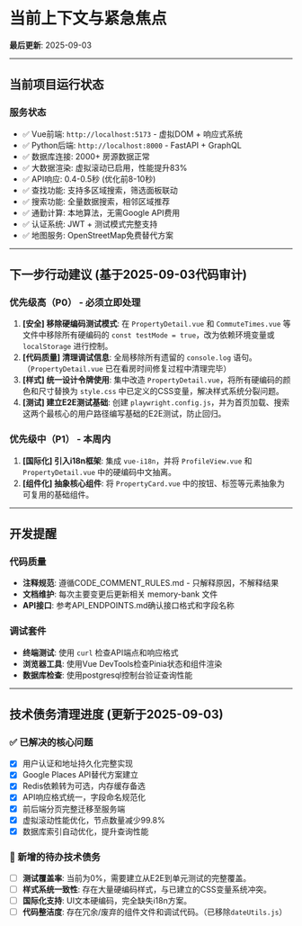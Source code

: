 # 当前上下文与紧急焦点

**最后更新**: 2025-09-03

---

## 当前项目运行状态

### 服务状态
- ✅ Vue前端: `http://localhost:5173` - 虚拟DOM + 响应式系统
- ✅ Python后端: `http://localhost:8000` - FastAPI + GraphQL
- ✅ 数据库连接: 2000+ 房源数据正常
- ✅ 大数据渲染: 虚拟滚动已启用，性能提升83%
- ✅ API响应: 0.4-0.5秒 (优化前8-10秒)
- ✅ 查找功能: 支持多区域搜索，筛选面板联动
- ✅ 搜索功能: 全量数据搜索，相邻区域推荐
- ✅ 通勤计算: 本地算法，无需Google API费用
- ✅ 认证系统: JWT + 测试模式完整支持
- ✅ 地图服务: OpenStreetMap免费替代方案

---

## 下一步行动建议 (基于2025-09-03代码审计)

### 优先级高（P0） - 必须立即处理
1.  **[安全] 移除硬编码测试模式**: 在 `PropertyDetail.vue` 和 `CommuteTimes.vue` 等文件中移除所有硬编码的 `const testMode = true`，改为依赖环境变量或 `localStorage` 进行控制。
2.  **[代码质量] 清理调试信息**: 全局移除所有遗留的 `console.log` 语句。（`PropertyDetail.vue` 已在看房时间修复过程中清理完毕）
3.  **[样式] 统一设计令牌使用**: 集中改造 `PropertyDetail.vue`，将所有硬编码的颜色和尺寸替换为 `style.css` 中已定义的CSS变量，解决样式系统分裂问题。
4.  **[测试] 建立E2E测试基础**: 创建 `playwright.config.js`，并为首页加载、搜索这两个最核心的用户路径编写基础的E2E测试，防止回归。

### 优先级中（P1） - 本周内
1.  **[国际化] 引入i18n框架**: 集成 `vue-i18n`，并将 `ProfileView.vue` 和 `PropertyDetail.vue` 中的硬编码中文抽离。
2.  **[组件化] 抽象核心组件**: 将 `PropertyCard.vue` 中的按钮、标签等元素抽象为可复用的基础组件。

---

## 开发提醒

### 代码质量
- **注释规范**: 遵循CODE_COMMENT_RULES.md - 只解释原因，不解释结果
- **文档维护**: 每次主要变更后更新相关 memory-bank 文件
- **API接口**: 参考API_ENDPOINTS.md确认接口格式和字段名称

### 调试套件
- **终端测试**: 使用 `curl` 检查API端点和响应格式
- **浏览器工具**: 使用Vue DevTools检查Pinia状态和组件渲染
- **数据库检查**: 使用postgresql控制台验证查询性能

---

## 技术债务清理进度 (更新于2025-09-03)

### ✅ 已解决的核心问题
- [x] 用户认证和地址持久化完整实现
- [x] Google Places API替代方案建立
- [x] Redis依赖转为可选，内存缓存备选
- [x] API响应格式统一，字段命名规范化
- [x] 前后端分页完整迁移至服务端
- [x] 虚拟滚动性能优化，节点数量减少99.8%
- [x] 数据库索引自动优化，提升查询性能

### 🎯 新增的待办技术债务
- [ ] **测试覆盖率**: 当前为0%，需要建立从E2E到单元测试的完整覆盖。
- [ ] **样式系统一致性**: 存在大量硬编码样式，与已建立的CSS变量系统冲突。
- [ ] **国际化支持**: UI文本硬编码，完全缺失i18n方案。
- [ ] **代码整洁度**: 存在冗余/废弃的组件文件和调试代码。（已移除`dateUtils.js`）
